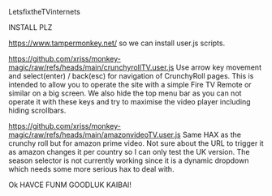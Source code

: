 LetsfixtheTVinternets

INSTALL PLZ

https://www.tampermonkey.net/ so we can install user.js scripts.

https://github.com/xriss/monkey-magic/raw/refs/heads/main/crunchyrollTV.user.js 
Use arrow key movement and select(enter) / back(esc) for navigation of 
CrunchyRoll pages. This is intended to allow you to operate the site 
with a simple Fire TV Remote or similar on a big screen. We also hide 
the top menu bar as you can not operate it with these keys and try to 
maximise the video player including hiding scrollbars.


https://github.com/xriss/monkey-magic/raw/refs/heads/main/amazonvideoTV.user.js 
Same HAX as the crunchy roll but for amazon prime video. Not sure about 
the URL to trigger it as amazon changes it per country so I can only 
test the UK version. The season selector is not currently working since 
it is a dynamic dropdown which needs some more serious hax to deal 
with.


Ok HAVCE FUNM GOODLUK KAIBAI!
